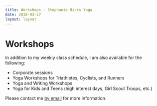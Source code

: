 ```yaml
---
title: Workshops - Stephanie Hicks Yoga
date: 2018-03-27
layout: layout
---
```


# Workshops

In addition to my weekly class schedule, I am also available for the following:

- Corporate sessions
- Yoga Workshops for Triathletes, Cyclists, and Runners
- Yoga and Writing Workshops
- Yoga for Kids and Teens (high interest days, Girl Scout Troops, etc.)

Please contact me [by email](mailto:steph0517@yahoo.com) for more information.

